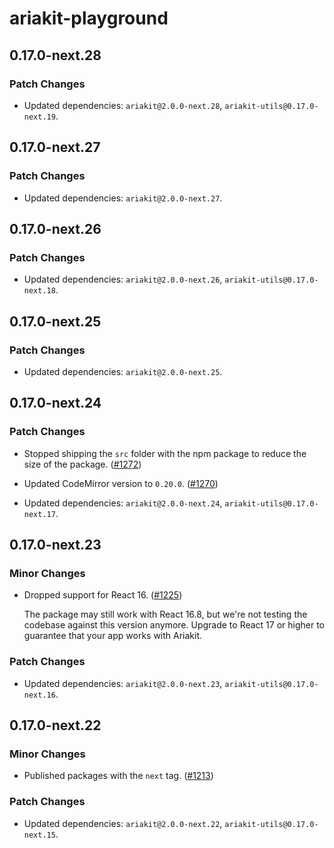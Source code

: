 # ariakit-playground

## 0.17.0-next.28

### Patch Changes

- Updated dependencies: `ariakit@2.0.0-next.28`, `ariakit-utils@0.17.0-next.19`.

## 0.17.0-next.27

### Patch Changes

- Updated dependencies: `ariakit@2.0.0-next.27`.

## 0.17.0-next.26

### Patch Changes

- Updated dependencies: `ariakit@2.0.0-next.26`, `ariakit-utils@0.17.0-next.18`.

## 0.17.0-next.25

### Patch Changes

- Updated dependencies: `ariakit@2.0.0-next.25`.

## 0.17.0-next.24

### Patch Changes

- Stopped shipping the `src` folder with the npm package to reduce the size of the package. ([#1272](https://github.com/ariakit/ariakit/pull/1272))

- Updated CodeMirror version to `0.20.0`. ([#1270](https://github.com/ariakit/ariakit/pull/1270))

- Updated dependencies: `ariakit@2.0.0-next.24`, `ariakit-utils@0.17.0-next.17`.

## 0.17.0-next.23

### Minor Changes

- Dropped support for React 16. ([#1225](https://github.com/ariakit/ariakit/pull/1225))

  The package may still work with React 16.8, but we're not testing the codebase against this version anymore. Upgrade to React 17 or higher to guarantee that your app works with Ariakit.

### Patch Changes

- Updated dependencies: `ariakit@2.0.0-next.23`, `ariakit-utils@0.17.0-next.16`.

## 0.17.0-next.22

### Minor Changes

- Published packages with the `next` tag. ([#1213](https://github.com/ariakit/ariakit/pull/1213))

### Patch Changes

- Updated dependencies: `ariakit@2.0.0-next.22`, `ariakit-utils@0.17.0-next.15`.
